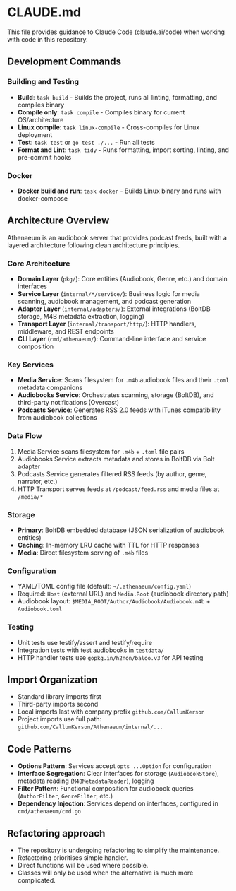 # CLAUDE.md

This file provides guidance to Claude Code (claude.ai/code) when working with code in this repository.

## Development Commands

### Building and Testing

- **Build**: `task build` - Builds the project, runs all linting, formatting, and compiles binary
- **Compile only**: `task compile` - Compiles binary for current OS/architecture
- **Linux compile**: `task linux-compile` - Cross-compiles for Linux deployment
- **Test**: `task test` or `go test ./...` - Run all tests
- **Format and Lint**: `task tidy` - Runs formatting, import sorting, linting, and pre-commit hooks

### Docker

- **Docker build and run**: `task docker` - Builds Linux binary and runs with docker-compose

## Architecture Overview

Athenaeum is an audiobook server that provides podcast feeds, built with a layered architecture following clean architecture principles.

### Core Architecture

- **Domain Layer** (`pkg/`): Core entities (Audiobook, Genre, etc.) and domain interfaces
- **Service Layer** (`internal/*/service/`): Business logic for media scanning, audiobook management, and podcast generation
- **Adapter Layer** (`internal/adapters/`): External integrations (BoltDB storage, M4B metadata extraction, logging)
- **Transport Layer** (`internal/transport/http/`): HTTP handlers, middleware, and REST endpoints
- **CLI Layer** (`cmd/athenaeum/`): Command-line interface and service composition

### Key Services

- **Media Service**: Scans filesystem for `.m4b` audiobook files and their `.toml` metadata companions
- **Audiobooks Service**: Orchestrates scanning, storage (BoltDB), and third-party notifications (Overcast)
- **Podcasts Service**: Generates RSS 2.0 feeds with iTunes compatibility from audiobook collections

### Data Flow

1. Media Service scans filesystem for `.m4b` + `.toml` file pairs
2. Audiobooks Service extracts metadata and stores in BoltDB via Bolt adapter
3. Podcasts Service generates filtered RSS feeds (by author, genre, narrator, etc.)
4. HTTP Transport serves feeds at `/podcast/feed.rss` and media files at `/media/*`

### Storage

- **Primary**: BoltDB embedded database (JSON serialization of audiobook entities)
- **Caching**: In-memory LRU cache with TTL for HTTP responses
- **Media**: Direct filesystem serving of `.m4b` files

### Configuration

- YAML/TOML config file (default: `~/.athenaeum/config.yaml`)
- Required: `Host` (external URL) and `Media.Root` (audiobook directory path)
- Audiobook layout: `$MEDIA_ROOT/Author/Audiobook/Audiobook.m4b` + `Audiobook.toml`

### Testing

- Unit tests use testify/assert and testify/require
- Integration tests with test audiobooks in `testdata/`
- HTTP handler tests use `gopkg.in/h2non/baloo.v3` for API testing

## Import Organization

- Standard library imports first
- Third-party imports second
- Local imports last with company prefix `github.com/CallumKerson`
- Project imports use full path: `github.com/CallumKerson/Athenaeum/internal/...`

## Code Patterns

- **Options Pattern**: Services accept `opts ...Option` for configuration
- **Interface Segregation**: Clear interfaces for storage (`AudiobookStore`), metadata reading (`M4BMetadataReader`), logging
- **Filter Pattern**: Functional composition for audiobook queries (`AuthorFilter`, `GenreFilter`, etc.)
- **Dependency Injection**: Services depend on interfaces, configured in `cmd/athenaeum/cmd.go`

## Refactoring approach

- The repository is undergoing refactoring to simplify the maintenance.
- Refactoring prioritises simple handler.
- Direct functions will be used where possible.
- Classes will only be used when the alternative is much more complicated.
